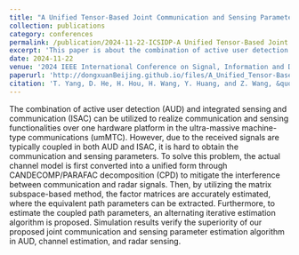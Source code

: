 ```yaml
---
title: "A Unified Tensor-Based Joint Communication and Sensing Parameter Estimation for ISAC with Large-Scale User Access"
collection: publications
category: conferences
permalink: /publication/2024-11-22-ICSIDP-A Unified Tensor-Based Joint Communication and Sensing Parameter Estimation for ISAC with Large-Scale User Access-number-14
excerpt: 'This paper is about the combination of active user detection (AUD) and integrated sensing and communication (ISAC).'
date: 2024-11-22
venue: '2024 IEEE International Conference on Signal, Information and Data Processing (ICSIDP)'
paperurl: 'http://dongxuanBeijing.github.io/files/A_Unified_Tensor-Based_Joint_Communication_and_Sensing_Parameter_Estimation_for_ISAC_with_Large-Scale_User_Access.pdf'
citation: 'T. Yang, D. He, H. Hou, H. Wang, Y. Huang, and Z. Wang, &quot;A Unified Tensor-Based Joint Communication and Sensing Parameter Estimation for ISAC with Large-Scale User Access,&quot; in <i>Proc. 2024 IEEE International Conference on Signal, Information and Data Processing (ICSIDP)</i>, Zhuhai, China, 2024, pp. 1-6.'
---
```


The combination of active user detection (AUD) and integrated sensing and communication (ISAC) can be utilized to realize communication and sensing functionalities over one hardware platform in the ultra-massive machine-type communications (umMTC). However, due to the received signals are typically coupled in both AUD and ISAC, it is hard to obtain the communication and sensing parameters. To solve this problem, the actual channel model is first converted into a unified form through CANDECOMP/PARAFAC decomposition (CPD) to mitigate the interference between communication and radar signals. Then, by utilizing the matrix subspace-based method, the factor matrices are accurately estimated, where the equivalent path parameters can be extracted. Furthermore, to estimate the coupled path parameters, an alternating iterative estimation algorithm is proposed. Simulation results verify the superiority of our proposed joint communication and sensing parameter estimation algorithm in AUD, channel estimation, and radar sensing.